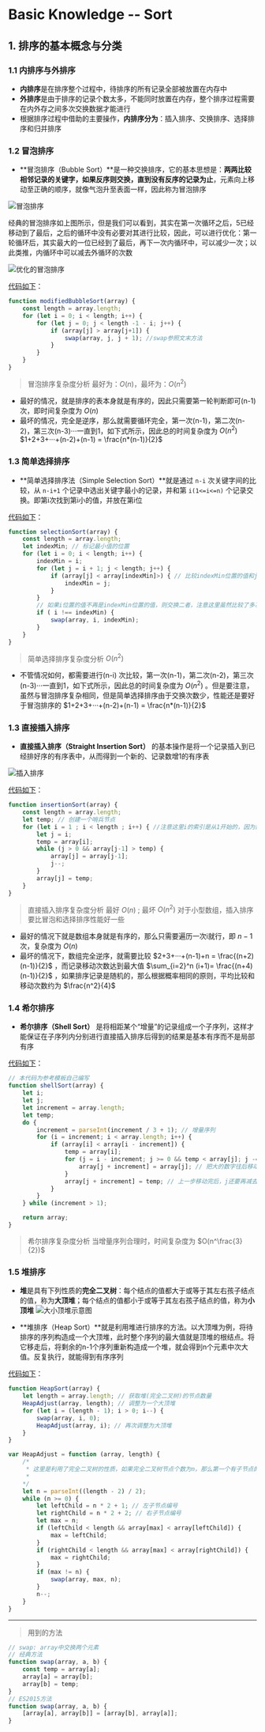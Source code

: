 # Basic Knowledge -- Sort

## 1. 排序的基本概念与分类

### 1.1 内排序与外排序

- **内排序**是在排序整个过程中，待排序的所有记录全部被放置在内存中
- **外排序**是由于排序的记录个数太多，不能同时放置在内存，整个排序过程需要在内外存之间多次交换数据才能进行
- 根据排序过程中借助的主要操作，**内排序分为**：插入排序、交换排序、选择排序和归并排序

### 1.2 冒泡排序

- **冒泡排序（Bubble Sort）**是一种交换排序，它的基本思想是：**两两比较相邻记录的关键字，如果反序则交换，直到没有反序的记录为止**，元素向上移动至正确的顺序，就像气泡升至表面一样，因此称为冒泡排序

![冒泡排序](../../images/10.png)

经典的冒泡排序如上图所示，但是我们可以看到，其实在第一次循环之后，5已经移动到了最后，之后的循环中没有必要对其进行比较，因此，可以进行优化：第一轮循环后，其实最大的一位已经到了最后，再下一次内循环中，可以减少一次；以此类推，内循环中可以减去外循环的次数

![优化的冒泡排序](../../images/11.png)

<u>代码如下</u>：

```js
function modifiedBubbleSort(array) {
    const length = array.length;
    for (let i = 0; i < length; i++) {
        for (let j = 0; j < length -1 - i; j++) {
            if (array[j] > array[j+1]) {
                swap(array, j, j + 1); //swap参照文末方法
            }
        }
    }
}
```

> 冒泡排序复杂度分析
> 最好为：$O(n)$，最坏为：$O(n^2)$
- 最好的情况，就是排序的表本身就是有序的，因此只需要第一轮判断即可(n-1)次，即时间复杂度为 $O(n)$
- 最坏的情况，完全是逆序，那么就需要循环完全，第一次(n-1)，第二次(n-2)，第三次(n-3)···一直到1，如下式所示，因此总的时间复杂度为 $O(n^2)$
$1+2+3+···+(n-2)+(n-1) = \frac{n*(n-1)}{2}$

### 1.3 简单选择排序
- **简单选择排序法（Simple Selection Sort）**就是通过 `n-i` 次关键字间的比较，从 `n-i+1` 个记录中选出关键字最小的记录，并和第 `i(1<=i<=n)` 个记录交换。即第i次找到第i小的值，并放在第i位

<u>代码如下</u>：

```js
function selectionSort(array) {
    const length = array.length;
    let indexMin; // 标记最小值的位置
    for (let i = 0; i < length; i++) {
        indexMin = i;
        for (let j = i + 1; j < length; j++) {
            if (array[j] < array[indexMin]>) { // 比较indexMin位置的值和j位置的值的大小
                indexMin = j;
            }
        }
        // 如果i位置的值不再是indexMin位置的值，则交换二者，注意这里虽然比较了多次，但是只交换一次
        if ( i !== indexMin) {
            swap(array, i, indexMin); 
        }
    }
}
```

> 简单选择排序复杂度分析
> $O(n^2)$
- 不管情况如何，都需要进行(n-i) 次比较，第一次(n-1)，第二次(n-2)，第三次(n-3)···一直到1，如下式所示，因此总的时间复杂度为 $O(n^2)$ 。但是要注意，虽然与冒泡排序复杂相同，但是简单选择排序由于交换次数少，性能还是要好于冒泡排序的
$1+2+3+···+(n-2)+(n-1) = \frac{n*(n-1)}{2}$

### 1.3 直接插入排序

- **直接插入排序（Straight Insertion Sort）** 的基本操作是将一个记录插入到已经排好序的有序表中，从而得到一个新的、记录数增1的有序表

![插入排序](../../images/12.png)

<u>代码如下</u>：

```js
function insertionSort(array) {
    const length = array.length;
    let temp; // 创建一个哨兵节点
    for (let i = 1 ; i < length ; i++) { //注意这里i的索引是从1开始的，因为默认第一项已经排序了
        let j = i;
        temp = array[i];
        while (j > 0 && array[j-1] > temp) {
            array[j] = array[j-1];
            j--;
        }
        array[j] = temp;
    }
}
```

> 直接插入排序复杂度分析
> 最好 $O(n)$ ; 最坏 $O(n^2)$
> 对于小型数组，插入排序要比冒泡和选择排序性能好一些
- 最好的情况下就是数组本身就是有序的，那么只需要遍历一次i就行，即 $n-1$ 次，复杂度为 $O(n)$
- 最坏的情况下，数组完全逆序，就需要比较 $2+3+···+(n-1)+n = \frac{(n+2)(n-1)}{2}$ ，而记录移动次数达到最大值 $\sum_{i=2}^n (i+1)= \frac{(n+4)(n-1)}{2}$ ，如果排序记录是随机的，那么根据概率相同的原则，平均比较和移动次数约为 $\frac{n^2}{4}$


### 1.4 希尔排序
- **希尔排序（Shell Sort）** 是将相距某个“增量”的记录组成一个子序列，这样才能保证在子序列内分别进行直接插入排序后得到的结果是基本有序而不是局部有序

<u>代码如下</u>：

```js
// 本代码为参考模板自己编写
function shellSort(array) {
    let i;
    let j;
    let increment = array.length;
    let temp;
    do {
        increment = parseInt(increment / 3 + 1); // 增量序列
        for (i = increment; i < array.length; i++) {
            if (array[i] < array[i - increment]) {
                temp = array[i];
                for (j = i - increment; j >= 0 && temp < array[j]; j -= increment) {
                    array[j + increment] = array[j]; // 把大的数字往后移动
                }
                array[j + increment] = temp; // 上一步移动完后，j还要再减去一次increment，因此需要加上一个补回来
            }
        }
    } while (increment > 1);

    return array;
}
```

> 希尔排序复杂度分析
> 当增量序列合理时，时间复杂度为 $O(n^\frac{3}{2})$


### 1.5 堆排序

- **堆**是具有下列性质的**完全二叉树**：每个结点的值都大于或等于其左右孩子结点的值，称为**大顶堆**；每个结点的值都小于或等于其左右孩子结点的值，称为**小顶堆**
![大小顶堆示意图](../../images/13.png)

- **堆排序（Heap Sort）**就是利用堆进行排序的方法。以大顶堆为例，将待排序的序列构造成一个大顶堆，此时整个序列的最大值就是顶堆的根结点。将它移走后，将剩余的n-1个序列重新构造成一个堆，就会得到n个元素中次大值。反复执行，就能得到有序序列

<u>代码如下</u>：

```js
function HeapSort(array) {
    let length = array.length; // 获取堆(完全二叉树)的节点数量
    HeapAdjust(array, length); // 调整为一个大顶堆
    for (let i = (length - 1); i > 0; i--) {
        swap(array, i, 0);
        HeapAdjust(array, i); // 再次调整为大顶堆
    }
}

var HeapAdjust = function (array, length) {
    /*
     * 这里是利用了完全二叉树的性质，如果完全二叉树节点个数为n，那么第一个有子节点的节点编号一定是[(n - 2) / 2] （根节点从0开始编号）
     * 
    */
    let n = parseInt((length - 2) / 2);
    while (n >= 0) {
        let leftChild = n * 2 + 1; // 左子节点编号
        let rightChild = n * 2 + 2; // 右子节点编号
        let max = n;
        if (leftChild < length && array[max] < array[leftChild]) {
            max = leftChild;
        }
        if (rightChild < length && array[max] < array[rightChild]) {
            max = rightChild;
        }
        if (max != n) {
            swap(array, max, n);
        }
        n--;
    }
}

```



-----

> 用到的方法
```js
// swap: array中交换两个元素
// 经典方法
function swap(array, a, b) {
    const temp = array[a];
    array[a] = array[b];
    array[b] = temp;
}
// ES2015方法
function swap(array, a, b) {
    [array[a], array[b]] = [array[b], array[a]];
}
```
